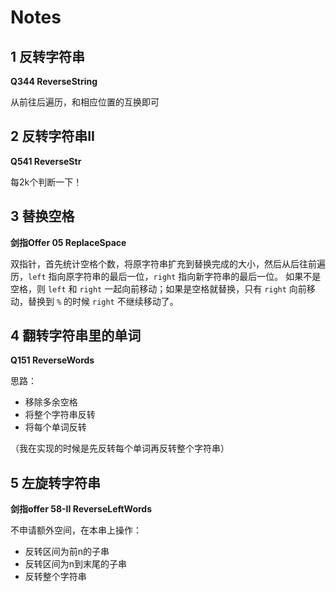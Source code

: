 # Notes

## 1 反转字符串

**Q344 ReverseString**

从前往后遍历，和相应位置的互换即可

## 2 反转字符串II

**Q541 ReverseStr**

每2k个判断一下！

## 3 替换空格

**剑指Offer 05 ReplaceSpace**

双指针，首先统计空格个数，将原字符串扩充到替换完成的大小，然后从后往前遍历，`left` 指向原字符串的最后一位，`right` 指向新字符串的最后一位。
如果不是空格，则 `left` 和 `right` 一起向前移动；如果是空格就替换，只有 `right` 向前移动，替换到 `%` 的时候 `right` 不继续移动了。

## 4 翻转字符串里的单词

**Q151 ReverseWords**

思路：
- 移除多余空格
- 将整个字符串反转
- 将每个单词反转

（我在实现的时候是先反转每个单词再反转整个字符串）

## 5 左旋转字符串

**剑指offer 58-II ReverseLeftWords**

不申请额外空间，在本串上操作：
- 反转区间为前n的子串
- 反转区间为n到末尾的子串
- 反转整个字符串
